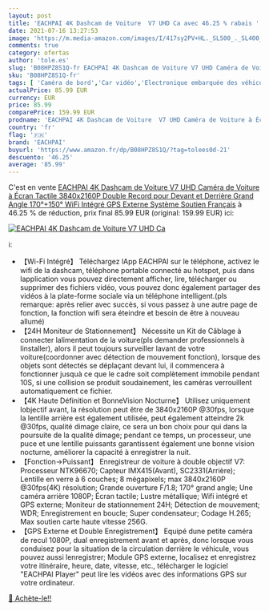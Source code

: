 ```yaml
---
layout: post
title: 'EACHPAI 4K Dashcam de Voiture  V7 UHD Ca avec 46.25 % rabais '
date: 2021-07-16 13:27:53
image: 'https://m.media-amazon.com/images/I/417sy2PV+HL._SL500_._SL400_.jpg'
comments: true
category: ofertas
author: 'tole.es'
slug: 'B08HPZ8S1Q-fr EACHPAI 4K Dashcam de Voiture V7 UHD Caméra de Voiture à...'
sku: 'B08HPZ8S1Q-fr'
tags: [ 'Caméra de bord','Car vidéo','Electronique embarquée des véhicules','Electronique pour voiture','High-Tech','eachpai', ]
actualPrice: 85.99 EUR
currency: EUR
price: 85.99
comparePrice: 159.99 EUR
prodname: 'EACHPAI 4K Dashcam de Voiture  V7 UHD Caméra de Voiture à Écran Tactile  3840x2160P  Double Record pour Devant et Derrière  Grand Angle 170°+150°  WiFi Intégré  GPS Externe  Système Soutien Français'
country: 'fr'
flag: '🇫🇷'
brand: 'EACHPAI'
buyurl: 'https://www.amazon.fr/dp/B08HPZ8S1Q/?tag=tolees0d-21'
descuento: '46.25'
average: '85.99'
---
```


C'est en vente [EACHPAI 4K Dashcam de Voiture  V7 UHD Caméra de Voiture à Écran Tactile  3840x2160P  Double Record pour Devant et Derrière  Grand Angle 170°+150°  WiFi Intégré  GPS Externe  Système Soutien Français](https://www.amazon.fr/dp/B08HPZ8S1Q/?tag=tolees0d-21)  à  46.25 % de réduction, prix final  85.99 EUR (original: 159.99 EUR) ici:

[![EACHPAI 4K Dashcam de Voiture  V7 UHD Ca](https://m.media-amazon.com/images/I/417sy2PV+HL._SL500_._SL400_.jpg)](https://www.amazon.fr/dp/B08HPZ8S1Q/?tag=tolees0d-21)

ℹ️:

- 【Wi-Fi Intégré】 Téléchargez lApp EACHPAI sur le téléphone, activez le wifi de la dashcam, téléphone portable connecté au hotspot, puis dans lapplication vous pouvez directement afficher, lire, télécharger ou supprimer des fichiers vidéo, vous pouvez donc également partager des vidéos à la plate-forme sociale via un téléphone intelligent.(pls remarque: après relier avec succès, si vous passez à une autre page de fonction, la fonction wifi sera éteindre et besoin de être à nouveau allumé)
- 【24H Moniteur de Stationnement】 Nécessite un Kit de Câblage à connecter lalimentation de la voiture(pls demander professionnels à linstaller), alors il peut toujours surveiller lavant de votre voiture(coordonner avec détection de mouvement fonction), lorsque des objets sont détectés se déplaçant devant lui, il commencera à fonctionner jusquà ce que le cadre soit complètement immobile pendant 10S, si une collision se produit soudainement, les caméras verrouillent automatiquement ce fichier.
- 【4K Haute Définition et BonneVision Nocturne】 Utilisez uniquement lobjectif avant, la résolution peut être de 3840x2160P @30fps, lorsque la lentille arrière est également utilisée, peut également atteindre 2k @30fps, qualité dimage claire, ce sera un bon choix pour qui dans la poursuite de la qualité dimage; pendant ce temps, un processeur, une puce et une lentille puissants garantissent également une bonne vision nocturne, améliorer la capacité à enregistrer la nuit.
- 【Fonction→Puissant】 Enregistreur de voiture à double objectif V7: Processeur NTK96670; Capteur IMX415(Avant), SC2331(Arrière); Lentille en verre à 6 couches; 8 mégapixels; max 3840x2160P @30fps(4K) résolution; Grande ouverture F/1.8; 170° grand angle; Une caméra arrière 1080P; Écran tactile; Lustre métallique; Wifi intégré et GPS externe; Moniteur de stationnement 24H; Détection de mouvement; WDR; Enregistrement en boucle; Super condensateur; Codage H.265; Max soutien carte haute vitesse 256G.
- 【GPS Externe et Double Enregistrement】 Equipé dune petite caméra de recul 1080P, dual enregistrement avant et après, donc lorsque vous conduisez pour la situation de la circulation derrière le véhicule, vous pouvez aussi lenregistrer; Module GPS externe, localisez et enregistrez votre itinéraire, heure, date, vitesse, etc., télécharger le logiciel "EACHPAI Player" peut lire les vidéos avec des informations GPS sur votre ordinateur.

[🛒 Achète-le!!](https://www.amazon.fr/dp/B08HPZ8S1Q/?tag=tolees0d-21)
